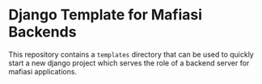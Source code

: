 # Django Template for Mafiasi Backends

This repository contains a `templates` directory that can be used to quickly start a new django project which serves the
role of a backend server for mafiasi applications.
